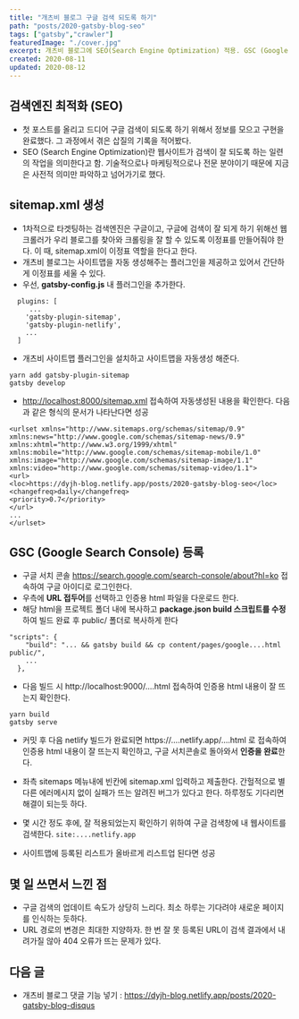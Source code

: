 ```yaml
---
title: "개츠비 블로그 구글 검색 되도록 하기"
path: "posts/2020-gatsby-blog-seo"
tags: ["gatsby","crawler"]
featuredImage: "./cover.jpg"
excerpt: 개츠비 블로그에 SEO(Search Engine Optimization) 적용. GSC (Google Search Console) 인증 및 sitemap.xml 등록.
created: 2020-08-11
updated: 2020-08-12
---
```


## 검색엔진 최적화 (SEO)
- 첫 포스트를 올리고 드디어 구글 검색이 되도록 하기 위해서 정보를 모으고 구현을 완료했다. 그 과정에서 겪은 삽질의 기록을 적어봤다.
- SEO (Search Engine Optimization)란 웹사이트가 검색이 잘 되도록 하는 일련의 작업을 의미한다고 함. 기술적으로나 마케팅적으로나 전문 분야이기 때문에 지금은 사전적 의미만 파악하고 넘어가기로 했다.

## sitemap.xml 생성
- 1차적으로 타겟팅하는 검색엔진은 구글이고, 구글에 검색이 잘 되게 하기 위해선 웹 크롤러가 우리 블로그를 찾아와 크롤링을 잘 할 수 있도록 이정표를 만들어줘야 한다. 이 때, sitemap.xml이 이정표 역할을 한다고 한다.
- 개츠비 블로그는 사이트맵을 자동 생성해주는 플러그인을 제공하고 있어서 간단하게 이정표를 세울 수 있다.
- 우선, **gatsby-config.js** 내 플러그인을 추가한다.

```
  plugins: [
     ...
    'gatsby-plugin-sitemap',
    'gatsby-plugin-netlify',
    ...
  ]
```

- 개츠비 사이트맵 플러그인을 설치하고 사이트맵을 자동생성 해준다.

```
yarn add gatsby-plugin-sitemap
gatsby develop
```

- <http://localhost:8000/sitemap.xml> 접속하여 자동생성된 내용을 확인한다. 다음과 같은 형식의 문서가 나타난다면 성공
  
```
<urlset xmlns="http://www.sitemaps.org/schemas/sitemap/0.9" xmlns:news="http://www.google.com/schemas/sitemap-news/0.9" xmlns:xhtml="http://www.w3.org/1999/xhtml" xmlns:mobile="http://www.google.com/schemas/sitemap-mobile/1.0" xmlns:image="http://www.google.com/schemas/sitemap-image/1.1" xmlns:video="http://www.google.com/schemas/sitemap-video/1.1">
<url>
<loc>https://dyjh-blog.netlify.app/posts/2020-gatsby-blog-seo</loc>
<changefreq>daily</changefreq>
<priority>0.7</priority>
</url>
...
</urlset>
```

## GSC (Google Search Console) 등록
- 구글 서치 콘솔 <https://search.google.com/search-console/about?hl=ko> 접속하여 구글 아이디로 로그인한다.
- 우측에 **URL 접두어**를 선택하고 인증용 html 파일을 다운로드 한다.
- 해당 html을 프로젝트 폴더 내에 복사하고 **package.json build 스크립트를 수정**하여 빌드 완료 후 public/ 폴더로 복사하게 한다

```
"scripts": {
    "build": "... && gatsby build && cp content/pages/google....html public/",
    ...
  },
```

- 다음 빌드 시 http://localhost:9000/....html 접속하여 인증용 html 내용이 잘 뜨는지 확인한다.

```
yarn build
gatsby serve
```

- 커밋 후 다음 netlify 빌드가 완료되면 https://....netlify.app/....html 로 접속하여 인증용 html 내용이 잘 뜨는지 확인하고, 구글 서치콘솔로 돌아와서 **인증을 완료**한다.

- 좌측 sitemaps 메뉴내에 빈칸에 sitemap.xml 입력하고 제출한다. 간헐적으로 별다른 에러메시지 없이 실패가 뜨는 알려진 버그가 있다고 한다. 하루정도 기다리면 해결이 되는듯 하다.
- 몇 시간 정도 후에, 잘 적용되었는지 확인하기 위하여 구글 검색창에 내 웹사이트를 검색한다. ```site:....netlify.app```
- 사이트맵에 등록된 리스트가 올바르게 리스트업 된다면 성공

## 몇 일 쓰면서 느낀 점
- 구글 검색의 업데이트 속도가 상당히 느리다. 최소 하루는 기다려야 새로운 페이지를 인식하는 듯하다.
- URL 경로의 변경은 최대한 지양하자. 한 번 잘 못 등록된 URL이 검색 결과에서 내려가질 않아 404 오류가 뜨는 문제가 있다.

## 다음 글
- 개츠비 블로그 댓글 기능 넣기 : <https://dyjh-blog.netlify.app/posts/2020-gatsby-blog-disqus>